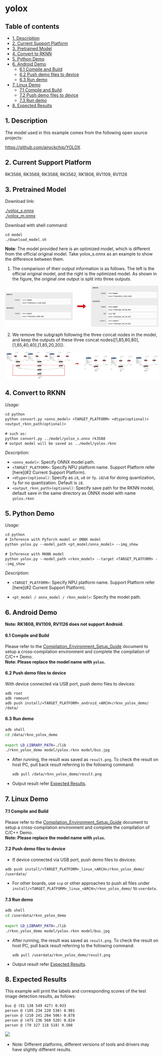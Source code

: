 # yolox

## Table of contents

- [1. Description](#1-description)
- [2. Current Support Platform](#2-current-support-platform)
- [3. Pretrained Model](#3-pretrained-model)
- [4. Convert to RKNN](#4-convert-to-rknn)
- [5. Python Demo](#5-python-demo)
- [6. Android Demo](#6-android-demo)
  - [6.1 Compile and Build](#61-compile-and-build)
  - [6.2 Push demo files to device](#62-push-demo-files-to-device)
  - [6.3 Run demo](#63-run-demo)
- [7. Linux Demo](#7-linux-demo)
  - [7.1 Compile and Build](#71-compile-and-build)
  - [7.2 Push demo files to device](#72-push-demo-files-to-device)
  - [7.3 Run demo](#73-run-demo)
- [8. Expected Results](#8-expected-results)



## 1. Description

The model used in this example comes from the following open source projects:  

https://github.com/airockchip/YOLOX



## 2. Current Support Platform

RK3566, RK3568, RK3588, RK3562, RK1808, RV1109, RV1126



## 3. Pretrained Model

Download link: 

[./yolox_s.onnx](https://ftrg.zbox.filez.com/v2/delivery/data/95f00b0fc900458ba134f8b180b3f7a1/examples/yolox/yolox_s.onnx)<br />[./yolox_m.onnx](https://ftrg.zbox.filez.com/v2/delivery/data/95f00b0fc900458ba134f8b180b3f7a1/examples/yolox/yolox_m.onnx)

Download with shell command:

```
cd model
./download_model.sh
```

**Note**: The model provided here is an optimized model, which is different from the official original model. Take yolox_s.onnx as an example to show the difference between them.
1. The comparison of their output information is as follows. The left is the official original model, and the right is the optimized model. As shown in the figure, the original one output is split into three outputs.

<div align=center>
  <img src="./model_comparison/yolox_output_comparison.jpg" alt="Image">
</div>

2. We remove the subgraph following the three concat nodes in the model, and keep the outputs of these three concat nodes([1,85,80,80],[1,85,40,40],[1,85,20,20]).

<div align=center>
  <img src="./model_comparison/yolox_graph_comparison.jpg" alt="Image">
</div>


## 4. Convert to RKNN

*Usage:*

```shell
cd python
python convert.py <onnx_model> <TARGET_PLATFORM> <dtype(optional)> <output_rknn_path(optional)>

# such as: 
python convert.py ../model/yolox_s.onnx rk3588
# output model will be saved as ../model/yolox.rknn
```

*Description:*

- `<onnx_model>`: Specify ONNX model path.
- `<TARGET_PLATFORM>`: Specify NPU platform name. Support Platform refer [here](#2 Current Support Platform).
- `<dtype>(optional)`: Specify as `i8`, `u8` or `fp`. `i8`/`u8` for doing quantization, `fp` for no quantization. Default is `i8`.
- `<output_rknn_path>(optional)`: Specify save path for the RKNN model, default save in the same directory as ONNX model with name `yolox.rknn`



## 5. Python Demo

*Usage:*

```shell
cd python
# Inference with PyTorch model or ONNX model
python yolox.py --model_path <pt_model/onnx_model> --img_show

# Inference with RKNN model
python yolox.py --model_path <rknn_model> --target <TARGET_PLATFORM> --img_show
```

*Description:*

- `<TARGET_PLATFORM>`: Specify NPU platform name. Support Platform refer [here](#2 Current Support Platform).

- `<pt_model / onnx_model / rknn_model>`: Specify the model path.



## 6. Android Demo

**Note: RK1808, RV1109, RV1126 does not support Android.**

#### 6.1 Compile and Build

Please refer to the [Compilation_Environment_Setup_Guide](../../docs/Compilation_Environment_Setup_Guide.md#android-platform) document to setup a cross-compilation environment and complete the compilation of C/C++ Demo.  
**Note: Please replace the model name with `yolox`.**

#### 6.2 Push demo files to device

With device connected via USB port, push demo files to devices:

```shell
adb root
adb remount
adb push install/<TARGET_PLATFORM>_android_<ARCH>/rknn_yolox_demo/ /data/
```

#### 6.3 Run demo

```sh
adb shell
cd /data/rknn_yolox_demo

export LD_LIBRARY_PATH=./lib
./rknn_yolox_demo model/yolox.rknn model/bus.jpg
```

- After running, the result was saved as `result.png`. To check the result on host PC, pull back result referring to the following command: 

  ```sh
  adb pull /data/rknn_yolox_demo/result.png
  ```

- Output result refer [Expected Results](#8-expected-results).



## 7. Linux Demo

#### 7.1 Compile and Build

Please refer to the [Compilation_Environment_Setup_Guide](../../docs/Compilation_Environment_Setup_Guide.md#linux-platform) document to setup a cross-compilation environment and complete the compilation of C/C++ Demo.  
**Note: Please replace the model name with `yolox`.**

#### 7.2 Push demo files to device

- If device connected via USB port, push demo files to devices:

```shell
adb push install/<TARGET_PLATFORM>_linux_<ARCH>/rknn_yolox_demo/ /userdata/
```

- For other boards, use `scp` or other approaches to push all files under `install/<TARGET_PLATFORM>_linux_<ARCH>/rknn_yolox_demo/` to `userdata`.

#### 7.3 Run demo

```sh
adb shell
cd /userdata/rknn_yolox_demo

export LD_LIBRARY_PATH=./lib
./rknn_yolox_demo model/yolox.rknn model/bus.jpg
```

- After running, the result was saved as `result.png`. To check the result on host PC, pull back result referring to the following command: 

  ```
  adb pull /userdata/rknn_yolox_demo/result.png
  ```

- Output result refer [Expected Results](#8-expected-results).



## 8. Expected Results

This example will print the labels and corresponding scores of the test image detection results, as follows:

```
bus @ (91 138 549 427) 0.933
person @ (105 234 220 538) 0.901
person @ (210 241 284 506) 0.878
person @ (475 236 560 520) 0.824
person @ (79 327 118 518) 0.508
```

<img src="result.png">

- Note: Different platforms, different versions of tools and drivers may have slightly different results.

